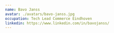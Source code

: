```yaml
---
name: Bavo Janss
avatar: ./avatars/bavo-janss.jpg
occupation: Tech Lead Commerce Eindhoven
linkedin: https://www.linkedin.com/in/bavojanss/
---
```

